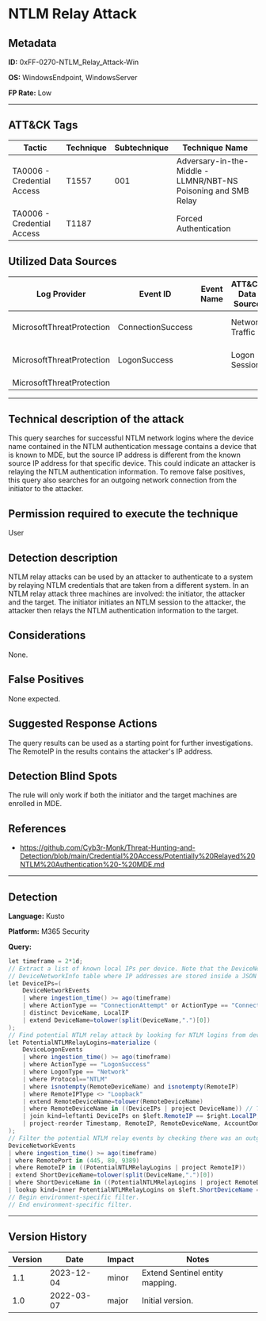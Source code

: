 # NTLM Relay Attack

## Metadata
**ID:** 0xFF-0270-NTLM_Relay_Attack-Win

**OS:** WindowsEndpoint, WindowsServer

**FP Rate:** Low

---

## ATT&CK Tags

| Tactic | Technique | Subtechnique | Technique Name |
|---|---|---| --- |
| TA0006 - Credential Access | T1557 | 001 | Adversary-in-the-Middle - LLMNR/NBT-NS Poisoning and SMB Relay|
| TA0006 - Credential Access | T1187 |  | Forced Authentication|

## Utilized Data Sources

| Log Provider | Event ID | Event Name | ATT&CK Data Source | ATT&CK Data Component|
|---------|---------|----------|---------|---------|
|MicrosoftThreatProtection|ConnectionSuccess||Network Traffic|Network Connection Creation|
|MicrosoftThreatProtection|LogonSuccess||Logon Session|Logon Session Creation|
|MicrosoftThreatProtection|||||
---

## Technical description of the attack
This query searches for successful NTLM network logins where the device name contained in the NTLM authentication message contains a device that is known to MDE, but the source IP address is different from the known source IP address for that specific device. This could indicate an attacker is relaying the NTLM authentication information. To remove false positives, this query also searches for an outgoing network connection from the initiator to the attacker.


## Permission required to execute the technique
User

## Detection description
NTLM relay attacks can be used by an attacker to authenticate to a system by relaying NTLM credentials that are taken from a different system. In an NTLM relay attack three machines are involved: the initiator, the attacker and the target. The initiator initiates an NTLM session to the attacker, the attacker then relays the NTLM authentication information to the target.


## Considerations
None.


## False Positives
None expected.


## Suggested Response Actions
The query results can be used as a starting point for further investigations. The RemoteIP in the results contains the attacker's IP address.


## Detection Blind Spots
The rule will only work if both the initiator and the target machines are enrolled in MDE.


## References
* https://github.com/Cyb3r-Monk/Threat-Hunting-and-Detection/blob/main/Credential%20Access/Potentially%20Relayed%20NTLM%20Authentication%20-%20MDE.md

---
## Detection

**Language:** Kusto

**Platform:** M365 Security

**Query:**
```C#
let timeframe = 2*1d;
// Extract a list of known local IPs per device. Note that the DeviceNetworkEvents table is used for this, since this is faster than the
// DeviceNetworkInfo table where IP addresses are stored inside a JSON structure that requires additional parsing.
let DeviceIPs=(
    DeviceNetworkEvents
    | where ingestion_time() >= ago(timeframe)
    | where ActionType == "ConnectionAttempt" or ActionType == "ConnectionSuccess"
    | distinct DeviceName, LocalIP
    | extend DeviceName=tolower(split(DeviceName,".")[0])
);
// Find potential NTLM relay attack by looking for NTLM logins from devices that are known in MDE, but are from a source IP that does not match any known IP addresses for the device.
let PotentialNTLMRelayLogins=materialize (
    DeviceLogonEvents
    | where ingestion_time() >= ago(timeframe)
    | where ActionType == "LogonSuccess"
    | where LogonType == "Network"
    | where Protocol=="NTLM"
    | where isnotempty(RemoteDeviceName) and isnotempty(RemoteIP)
    | where RemoteIPType <> "Loopback"
    | extend RemoteDeviceName=tolower(RemoteDeviceName)
    | where RemoteDeviceName in ((DeviceIPs | project DeviceName)) // The remote device is known in MDE.
    | join kind=leftanti DeviceIPs on $left.RemoteIP == $right.LocalIP, $left.RemoteDeviceName == $right.DeviceName // The Remote IP does not match any known IP for the device.
    | project-reorder Timestamp, RemoteIP, RemoteDeviceName, AccountDomain, AccountName
);
// Filter the potential NTLM relay events by checking there was an outgoing SMB connection from the source device to the relay IP address.
DeviceNetworkEvents
| where ingestion_time() >= ago(timeframe)
| where RemotePort in (445, 80, 9389)
| where RemoteIP in ((PotentialNTLMRelayLogins | project RemoteIP))
| extend ShortDeviceName=tolower(split(DeviceName,".")[0])
| where ShortDeviceName in ((PotentialNTLMRelayLogins | project RemoteDeviceName))
| lookup kind=inner PotentialNTLMRelayLogins on $left.ShortDeviceName == $right.RemoteDeviceName, $left.RemoteIP == $right.RemoteIP
// Begin environment-specific filter.
// End environment-specific filter.
```

---

## Version History
| Version | Date | Impact | Notes |
|---------|------|--------|------|
| 1.1  | 2023-12-04| minor | Extend Sentinel entity mapping. |
| 1.0  | 2022-03-07| major | Initial version. |